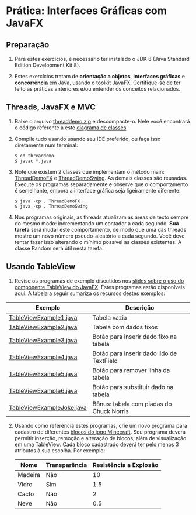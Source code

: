 # Prática: Interfaces Gráficas com JavaFX



## Preparação


1. Para estes exercícios, é necessário ter instalado o JDK 8 (Java Standard Edition Development Kit 8).

2. Estes exercícios tratam de **orientação a objetos**, **interfaces gráficas** e **concorrência** em Java, usando o toolkit JavaFX. Certifique-se de ter feito as práticas anteriores e/ou entender os conceitos relacionados.


## Threads, JavaFX e MVC

1. Baixe o arquivo [threaddemo.zip](src/threaddemo.zip) e descompacte-o. Nele você encontrará o código referente a este [diagrama de classes](src/threaddemo/graph2.png). 

2. Compile tudo usando usando seu IDE preferido, ou faça isso diretamente num terminal:
   ```
   $ cd threaddemo
   $ javac *.java
   ```
3. Note que existem 2 classes que implementam o método main: [ThreadDemoFX](src/threaddemo/ThreadDemoFX.java) e [ThreadDemoSwing](src/threaddemo/ThreadDemoSwing.java). As demais classes são reusadas. Execute os programas separadamente e observe que o comportamento é semelhante, embora a interface gráfica seja ligeiramente diferente.
   ```
   $ java -cp . ThreadDemoFX
   $ java -cp . ThreadDemoSwing
   ```

4. Nos programas originais, as threads atualizam as áreas de texto sempre do mesmo modo: incrementando um contador a cada segundo. **Sua tarefa** será mudar este comportamento, de modo que uma das threads mostre um novo número pseudo-aleatório a cada segundo. Você deve tentar fazer isso alterando o mínimo possível as classes existentes. A classe Random será útil nesta tarefa.


## Usando TableView

1. Revise os programas de exemplo discutidos nos [slides sobre o uso do componente TableView do JavaFX](https://docs.google.com/presentation/d/1zXat8hYWPcZDuodOCyp6tlFRgeWLlTbbgQAOhAjtRfM/edit?usp=sharing). Estes programas estão disponíveis [aqui](src/tableview). A tabela a seguir sumariza os recursos destes exemplos:

  | Exemplo | Descrição |
  | --- | --- |
  | [TableViewExample1.java](src/tableview/TableViewExample1.java) | Tabela vazia |
  | [TableViewExample2.java](src/tableview/TableViewExample2.java)| Tabela com dados fixos | 
  | [TableViewExample3.java](src/tableview/TableViewExample3.java)| Botão para inserir dado fixo na tabela |
  | [TableViewExample4.java](src/tableview/TableViewExample4.java)| Botão para inserir dado lido de TextField |
  | [TableViewExample5.java](src/tableview/TableViewExample5.java)| Botão para remover linha da tabela |
  | [TableViewExample6.java](src/tableview/TableViewExample6.java)| Botão para substituir dado na tabela |
  | [TableViewExampleJoke.java](src/tableview/TableViewExampleJoke.java) | Bônus: tabela com piadas do Chuck Norris |


2. Usando como referência estes programas, crie um novo programa para cadastro de diferentes [blocos do jogo Minecraft](https://minecraft-pt.gamepedia.com/Bloco). Seu programa deverá permitir inserção, remoção e alteração de blocos, além de visualização em uma TableView. Cada bloco cadastrado deverá ter pelo menos 3 atributos à sua escolha. Por exemplo: 

   | Nome   | Transparência  | Resistência a Explosão |
   | ------ | -------------  | ---------------------- |
   | Madeira | Não           | 10                     |
   | Vidro   | Sim           | 1.5 |
   | Cacto   | Não           | 2 |
   | Neve    | Não           | 0.5 |








